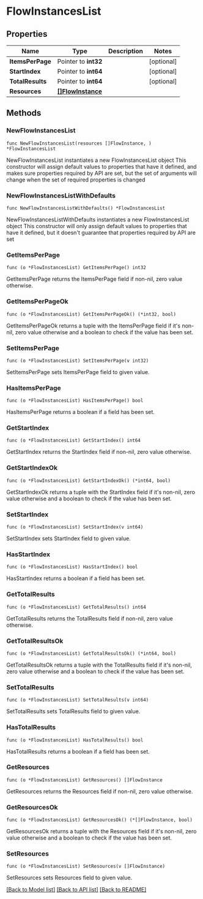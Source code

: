 # FlowInstancesList

## Properties

Name | Type | Description | Notes
------------ | ------------- | ------------- | -------------
**ItemsPerPage** | Pointer to **int32** |  | [optional] 
**StartIndex** | Pointer to **int64** |  | [optional] 
**TotalResults** | Pointer to **int64** |  | [optional] 
**Resources** | [**[]FlowInstance**](FlowInstance.md) |  | 

## Methods

### NewFlowInstancesList

`func NewFlowInstancesList(resources []FlowInstance, ) *FlowInstancesList`

NewFlowInstancesList instantiates a new FlowInstancesList object
This constructor will assign default values to properties that have it defined,
and makes sure properties required by API are set, but the set of arguments
will change when the set of required properties is changed

### NewFlowInstancesListWithDefaults

`func NewFlowInstancesListWithDefaults() *FlowInstancesList`

NewFlowInstancesListWithDefaults instantiates a new FlowInstancesList object
This constructor will only assign default values to properties that have it defined,
but it doesn't guarantee that properties required by API are set

### GetItemsPerPage

`func (o *FlowInstancesList) GetItemsPerPage() int32`

GetItemsPerPage returns the ItemsPerPage field if non-nil, zero value otherwise.

### GetItemsPerPageOk

`func (o *FlowInstancesList) GetItemsPerPageOk() (*int32, bool)`

GetItemsPerPageOk returns a tuple with the ItemsPerPage field if it's non-nil, zero value otherwise
and a boolean to check if the value has been set.

### SetItemsPerPage

`func (o *FlowInstancesList) SetItemsPerPage(v int32)`

SetItemsPerPage sets ItemsPerPage field to given value.

### HasItemsPerPage

`func (o *FlowInstancesList) HasItemsPerPage() bool`

HasItemsPerPage returns a boolean if a field has been set.

### GetStartIndex

`func (o *FlowInstancesList) GetStartIndex() int64`

GetStartIndex returns the StartIndex field if non-nil, zero value otherwise.

### GetStartIndexOk

`func (o *FlowInstancesList) GetStartIndexOk() (*int64, bool)`

GetStartIndexOk returns a tuple with the StartIndex field if it's non-nil, zero value otherwise
and a boolean to check if the value has been set.

### SetStartIndex

`func (o *FlowInstancesList) SetStartIndex(v int64)`

SetStartIndex sets StartIndex field to given value.

### HasStartIndex

`func (o *FlowInstancesList) HasStartIndex() bool`

HasStartIndex returns a boolean if a field has been set.

### GetTotalResults

`func (o *FlowInstancesList) GetTotalResults() int64`

GetTotalResults returns the TotalResults field if non-nil, zero value otherwise.

### GetTotalResultsOk

`func (o *FlowInstancesList) GetTotalResultsOk() (*int64, bool)`

GetTotalResultsOk returns a tuple with the TotalResults field if it's non-nil, zero value otherwise
and a boolean to check if the value has been set.

### SetTotalResults

`func (o *FlowInstancesList) SetTotalResults(v int64)`

SetTotalResults sets TotalResults field to given value.

### HasTotalResults

`func (o *FlowInstancesList) HasTotalResults() bool`

HasTotalResults returns a boolean if a field has been set.

### GetResources

`func (o *FlowInstancesList) GetResources() []FlowInstance`

GetResources returns the Resources field if non-nil, zero value otherwise.

### GetResourcesOk

`func (o *FlowInstancesList) GetResourcesOk() (*[]FlowInstance, bool)`

GetResourcesOk returns a tuple with the Resources field if it's non-nil, zero value otherwise
and a boolean to check if the value has been set.

### SetResources

`func (o *FlowInstancesList) SetResources(v []FlowInstance)`

SetResources sets Resources field to given value.



[[Back to Model list]](../README.md#documentation-for-models) [[Back to API list]](../README.md#documentation-for-api-endpoints) [[Back to README]](../README.md)


